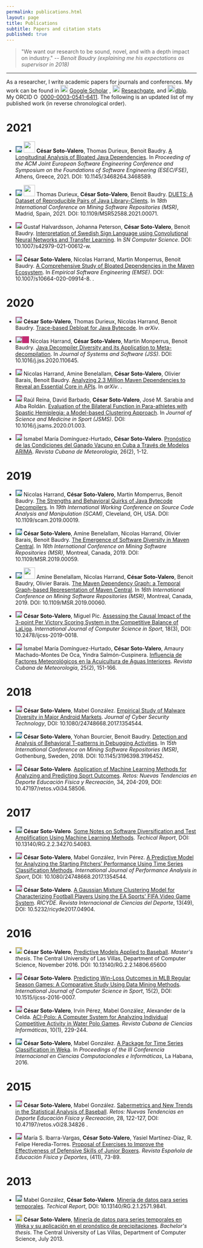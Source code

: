 ```yaml
---
permalink: publications.html
layout: page
title: Publications
subtitle: Papers and citation stats
published: true
---
```


> "We want our research to be sound, novel, and with a depth impact on industry."
> -- <cite>Benoit Baudry (explaining me his expectations as supervisor in 2018)</cite>

---

As a researcher, I write academic papers for journals and conferences. My work can be found in 
<a href="https://scholar.google.es/citations?user=jNBoowwAAAAJ&hl=en"><img src="../../img/google.png" height="20" border="0" alt="View César Soto-Valero's publications on Google Scholar"></a> [Google Scholar](https://scholar.google.es/citations?user=jNBoowwAAAAJ&hl=en) , <a href="https://www.researchgate.net/profile/Cesar_Soto-Valero"><img src="../../img/researchgate.png" height="20" border="0" alt="View César Soto-Valero's publications on Researchgate"></a> [Reseachgate](https://www.researchgate.net/profile/Cesar_Soto-Valero), and <a href="https://dblp.uni-trier.de/pers/hd/s/Soto=Valero:C=eacute=sar"><img src="../../img/dblp.jpg" height="20" border="0" alt="View César Soto-Valero's publications on dblp computer science bibliography"></a>[dblp](https://dblp.uni-trier.de/pers/hd/s/Soto=Valero:C=eacute=sar). My ORCID  <a href="https://orcid.org/0000-0003-0541-6411" target="orcid.widget" rel="noopener noreferrer" style="vertical-align:top;"><img src="../../img/ORCID-iD_icon-vector.svg" style="width:1em;margin-right:.3em;" alt="ORCID iD icon">0000-0003-0541-6411</a>.  The following is an updated list of my published work (in reverse chronological order).

# 2021

- <img alt="" title="Conference and Workshop Papers" src="https://dblp.uni-trier.de/img/n.png" style="background: #196ca3; width: 18px; height: 18px"> <img alt="" title="ACM SIGSOFT Distinguished Paper Award" src="../../img/award.png" height="30px"> **César Soto-Valero**, Thomas Durieux, Benoit Baudry. [A Longitudinal Analysis of Bloated Java Dependencies](https://dl.acm.org/doi/pdf/10.1145/3468264.3468589). In _Proceeding of the ACM Joint European Software Engineering Conference and Symposium on the Foundations of Software Engineering (ESEC/FSE)_, Athens, Greece, 2021. DOI: 10.1145/3468264.3468589. 

- <img alt="" title="Conference and Workshop Papers" src="https://dblp.uni-trier.de/img/n.png" style="background: #196ca3; width: 18px; height: 18px">  <img alt="" title="Data Showcase Award" src="../../img/award.png" height="30px"> Thomas Durieux, **César Soto-Valero**, Benoit Baudry. [DUETS: A Dataset of Reproducible Pairs of Java Library-Clients](https://arxiv.org/pdf/2103.09672.pdf). In _18th International Conference on Mining Software Repositories (MSR)_, Madrid, Spain, 2021. DOI: 10.1109/MSR52588.2021.00071. 

- <img alt="" title="Journal Articles" src="https://dblp.uni-trier.de/img/n.png" style="background: #c32b72; width: 18px; height: 18px"> Gustaf Halvardsson, Johanna Peterson, **César Soto-Valero**, Benoit Baudry. [Interpretation of Swedish Sign Language using Convolutional Neural Networks and Transfer Learning](https://link.springer.com/content/pdf/10.1007/s42979-021-00612-w.pdf). In _SN Computer Science_. DOI: 10.1007/s42979-021-00612-w.

- <img alt="" title="Journal Articles" src="https://dblp.uni-trier.de/img/n.png" style="background: #c32b72; width: 18px; height: 18px"> **César Soto-Valero**, Nicolas Harrand, Martin Monperrus, Benoit Baudry. [A Comprehensive Study of Bloated Dependencies in the Maven Ecosystem](https://link.springer.com/content/pdf/10.1007/s10664-020-09914-8.pdf). In _Empirical Software Engineering (EMSE)_. DOI: 10.1007/s10664-020-09914-8. <a href="https://medium.com/@almyre/how-much-third-party-java-dependencies-do-you-really-need-45650180367a"><i class="fab fa-medium"></i></a>.

# 2020

- <img alt="" title="Journal Articles" src="https://dblp.uni-trier.de/img/n.png" style="background: #c32b72; width: 18px; height: 18px"> **César Soto-Valero**, Thomas Durieux, Nicolas Harrand, Benoit Baudry. [Trace-based Debloat for Java Bytecode](https://arxiv.org/pdf/2008.08401.pdf). In _arXiv_.

- <img alt="" title="Journal Articles" src="https://dblp.uni-trier.de/img/n.png" style="background: #c32b72; width: 18px; height: 18px; padding-right: 18px"> Nicolas Harrand, **César Soto-Valero**, Martin Monperrus, Benoit Baudry. [Java Decompiler Diversity and its Application to Meta-decompilation](https://arxiv.org/pdf/2005.11315.pdf). In _Journal of Systems and Software (JSS)_. DOI: 10.1016/j.jss.2020.110645.

- <img alt="" title="Journal Articles" src="https://dblp.uni-trier.de/img/n.png" style="background: #c32b72; width: 18px; height: 18px"> Nicolas Harrand, Amine Benelallam, **César Soto-Valero**, Olivier Barais, Benoit Baudry. [Analyzing 2.3 Million Maven Dependencies to Reveal an Essential Core in APIs](https://arxiv.org/abs/1908.09757). In _arXiv_. <a href="https://medium.com/@almyre/a-journey-at-the-heart-of-2-4-million-maven-artifacts-94f73038bba4"><i class="fab fa-medium"></i></a>.

- <img alt="" title="Journal Articles" src="https://dblp.uni-trier.de/img/n.png" style="background: #c32b72; width: 18px; height: 18px">  Raúl Reina, David Barbado, **César Soto-Valero**, José M. Sarabia and Alba Roldán. [Evaluation of the Bilateral Function in Para-athletes with Spastic Hemiplegia: a Model-based Clustering Approach](https://www.sciencedirect.com/science/article/pii/S1440244019306620). In _Journal of Science and Medicine in Sport (JSMS)_. DOI: 10.1016/j.jsams.2020.01.003.

- <img alt="" title="Journal Articles" src="https://dblp.uni-trier.de/img/n.png" style="background: #c32b72; width: 18px; height: 18px"> Ismabel María Domínguez-Hurtado, **César Soto-Valero**. [Pronóstico de las Condiciones del Ganado Vacuno en Cuba a Través de Modelos ARIMA](http://rcm.insmet.cu/index.php/rcm/article/view/512). _Revista Cubana de Meteorología_, 26(2), 1-12. 

# 2019

- <img alt="" title="Conference and Workshop Papers" src="https://dblp.uni-trier.de/img/n.png" style="background: #196ca3; width: 18px; height: 18px"> Nicolas Harrand, **César Soto-Valero**, Martin Momperrus, Benoit Baudry. [The Strengths and Behavioral Quirks of Java Bytecode Decompilers](https://ieeexplore.ieee.org/document/8930870). In _19th International Working Conference on Source Code Analysis and Manipulation (SCAM)_, Cleveland, OH, USA. DOI: 10.1109/scam.2019.00019.

- <img alt="" title="Conference and Workshop Papers" src="https://dblp.uni-trier.de/img/n.png" style="background: #196ca3; width: 18px; height: 18px"> **César Soto-Valero**, Amine Benelallam, Nicolas Harrand, Olivier Barais, Benoit Baudry. [The Emergence of Software Diversity in Maven Central](https://dl.acm.org/doi/10.1109/MSR.2019.00059). In _16th International Conference on Mining Software Repositories (MSR)_, Montreal, Canada, 2019. DOI: 10.1109/MSR.2019.00059. 

- <img alt="" title="Conference and Workshop Papers" src="https://dblp.uni-trier.de/img/n.png" style="background: #196ca3; width: 18px; height: 18px"> <img alt="" title="Data Showcase Award" src="../../img/award.png" height="30px"> Amine Benelallam, Nicolas Harrand, **César Soto-Valero**, Benoit Baudry, Olivier Barais. [The Maven Dependency Graph: a Temporal Graph-based Representation of Maven Central](https://dl.acm.org/doi/10.1109/MSR.2019.00060). In _16th International Conference on Mining Software Repositories (MSR)_, Montreal, Canada, 2019. DOI: 10.1109/MSR.2019.00060. 

- <img alt="" title="Journal Articles" src="https://dblp.uni-trier.de/img/n.png" style="background: #c32b72; width: 18px; height: 18px"> **César Soto-Valero**, Miguel Pic. [Assessing the Causal Impact of the 3-point Per Victory Scoring System in the Competitive Balance of LaLiga](https://content.sciendo.com/view/journals/ijcss/18/3/article-p69.xml). _International Journal of Computer Science in Sport_, 18(3), DOI: 10.2478/ijcss-2019-0018. 

- <img alt="" title="Journal Articles" src="https://dblp.uni-trier.de/img/n.png" style="background: #c32b72; width: 18px; height: 18px"> Ismabel María Domínguez-Hurtado, **César Soto-Valero**, Amaury Machado-Montes De Oca, Yindra Salmón-Cuspinera. [Influencia de Factores Meteorológicos en la Acuicultura de Aguas Interiores](http://rcm.insmet.cu/index.php/rcm/article/view/462). _Revista Cubana de Meteorología_, 25(2), 151-166. 

# 2018

- <img alt="" title="Journal Articles" src="https://dblp.uni-trier.de/img/n.png" style="background: #c32b72; width: 18px; height: 18px"> **César Soto-Valero**, Mabel González. [Empirical Study of Malware Diversity in Major Android Markets](https://www.tandfonline.com/doi/full/10.1080/23742917.2018.1483876). _Journal of Cyber Security Technology_, DOI: 10.1080/24748668.2017.1354544. 

- <img alt="" title="Conference and Workshop Papers" src="https://dblp.uni-trier.de/img/n.png" style="background: #196ca3; width: 18px; height: 18px"> **César Soto-Valero**, Yohan Bourcier, Benoit Baudry. [Detection and Analysis of Behavioral T-patterns in Debugging Activities](https://ieeexplore-ieee-org.focus.lib.kth.se/document/8595192). In _15th International Conference on Mining Software Repositories (MSR)_, Gothenburg, Sweden, 2018. DOI: 10.1145/3196398.3196452. 

- <img alt="" title="Journal Articles" src="https://dblp.uni-trier.de/img/n.png" style="background: #c32b72; width: 18px; height: 18px"> **César Soto-Valero**. [Application of Machine Learning Methods for Analyzing and Predicting Sport Outcomes](https://recyt.fecyt.es/index.php/retos/article/view/58506). _Retos: Nuevas Tendencias en Deporte Educación Física y Recreación_, 34, 204-209, DOI: 10.47197/retos.v0i34.58506.

# 2017

- <img alt="" title="Informal and Other Publications" src="https://dblp.uni-trier.de/img/n.png" style="background: #606b70; width: 18px; height: 18px"> **César Soto-Valero**. [Some Notes on Software Diversification and Test Amplification Using Machine Learning Methods](https://www.researchgate.net/publication/319965050_Some_notes_on_software_diversification_and_test_amplification_using_machine_learning_methods). _Techical Report_, DOI: 10.13140/RG.2.2.34270.54083.

- <img alt="" title="Journal Articles" src="https://dblp.uni-trier.de/img/n.png" style="background: #c32b72; width: 18px; height: 18px"> **César Soto-Valero**, Mabel González, Irvin Pérez. [A Predictive Model for Analyzing the Starting Pitchers' Performance Using Time Series Classification Methods](https://www.tandfonline.com/doi/abs/10.1080/24748668.2017.1354544). _International Journal of Performance Analysis in Sport_, DOI: 10.1080/24748668.2017.1354544. 

- <img alt="" title="Journal Articles" src="https://dblp.uni-trier.de/img/n.png" style="background: #c32b72; width: 18px; height: 18px"> **César Soto-Valero**. [A Gaussian Mixture Clustering Model for Characterizing Football Players Using the EA Sports' FIFA Video Game System](http://www.cafyd.com/REVISTA/ojs/index.php/ricyde/article/view/1165). _RICYDE. Revista Internacional de Ciencias del Deporte_, 13(49), DOI: 10.5232/ricyde2017.04904. 

# 2016

- <img alt="" title="Books and Theses" src="https://dblp.uni-trier.de/img/n.png" style="background: #f8c91f; width: 18px; height: 18px"> **César Soto-Valero**, [Predictive Models Applied to Baseball](https://www.researchgate.net/publication/312084388_Modelos_predictivos_con_aplicacion_en_el_beisbol). _Master's thesis_. The Central University of Las Villas, Department of Computer Science, November 2016. DOI: 10.13140/RG.2.2.14806.65600
  
- <img alt="" title="Journal Articles" src="https://dblp.uni-trier.de/img/n.png" style="background: #c32b72; width: 18px; height: 18px"> **César Soto-Valero**. [Predicting Win-Loss Outcomes in MLB Regular Season Games: A Comparative Study Using Data Mining Methods](https://www.semanticscholar.org/paper/Predicting-Win-Loss-outcomes-in-MLB-regular-season-Soto-Valero/ad07a905ad2fec3bb00fea09a929bd0ca54a5af9). _International Journal of Computer Science in Sport_, 15(2), DOI: 10.1515/ijcss-2016-0007. 

- <img alt="" title="Journal Articles" src="https://dblp.uni-trier.de/img/n.png" style="background: #c32b72; width: 18px; height: 18px"> **César Soto-Valero**, Irvin Pérez, Mabel González, Alexander de la Celda. [ACI-Polo: A Computer System for Analyzing Individual Competitive Activity in Water Polo Games](https://rcci.uci.cu/?journal=rcci&page=article&op=view&path%5B%5D=1099). _Revista Cubana de Ciencias Informáticas_, 10(1), 229-244. 

- <img alt="" title="Conference and Workshop Papers" src="https://dblp.uni-trier.de/img/n.png" style="background: #196ca3; width: 18px; height: 18px"> **César Soto-Valero**, Mabel González. [A Package for Time Series Classification in Weka](http://www.informaticahabana.cu/es/node/1630). In _Proceedings of the III Conferencia Internacional en Ciencias Computacionales e Informáticas_, La Habana, 2016.

# 2015

- <img alt="" title="Journal Articles" src="https://dblp.uni-trier.de/img/n.png" style="background: #c32b72; width: 18px; height: 18px"> **César Soto-Valero**, Mabel González. [Sabermetrics and New Trends in the Statistical Analysis of Baseball](https://recyt.fecyt.es/index.php/retos/article/view/34826). _Retos: Nuevas Tendencias en Deporte Educación Física y Recreación_, 28, 122-127, DOI: 10.47197/retos.v0i28.34826 .

- <img alt="" title="Journal Articles" src="https://dblp.uni-trier.de/img/n.png" style="background: #c32b72; width: 18px; height: 18px"> María S. Ibarra-Vargas, **César Soto-Valero**, Yasiel Martínez-Díaz, R. Felipe Heredia-Torres. [Proposal of Exercises to Improve the Effectiveness of Defensive Skills of Junior Boxers](http://www.reefd.es/index.php/reefd/article/view/115). _Revista Española de Educación Física y Deportes_, (411), 73-89.

# 2013

- <img alt="" title="Informal and Other Publications" src="https://dblp.uni-trier.de/img/n.png" style="background: #606b70; width: 18px; height: 18px"> Mabel González, **César Soto-Valero**. [Minería de datos para series temporales](https://www.researchgate.net/publication/273447766_Mineria_de_datos_para_series_temporales). _Techical Report_, DOI: 10.13140/RG.2.1.2571.9841.

- <img alt="" title="Books and Theses" src="https://dblp.uni-trier.de/img/n.png" style="background: #f8c91f; width: 18px; height: 18px"> **César Soto-Valero**, [Minería de datos para series temporales en Weka y su aplicación en el pronóstico de precipitaciones](https://dspace.uclv.edu.cu/handle/123456789/1935). _Bachelor's thesis_. The Central University of Las Villas, Department of Computer Science, July 2013. 
